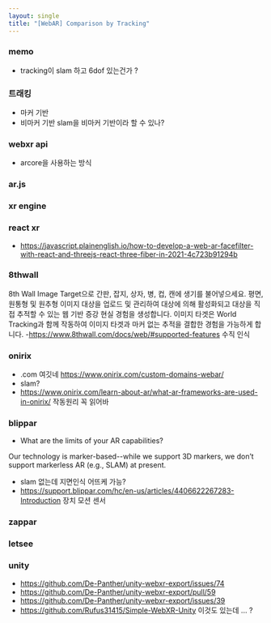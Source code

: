 ```yaml
---
layout: single
title: "[WebAR] Comparison by Tracking"
---
```

### memo
- tracking이 slam 하고 6dof 있는건가 ?
### 트래킹
- 마커 기반 
- 비마커 기반 slam을 비마커 기반이라 할 수 있나? 



### webxr api
- arcore을 사용하는 방식

### ar.js
### xr engine
### react xr
- https://javascript.plainenglish.io/how-to-develop-a-web-ar-facefilter-with-react-and-threejs-react-three-fiber-in-2021-4c723b91294b

### 8thwall
8th Wall Image Target으로 간판, 잡지, 상자, 병, 컵, 캔에 생기를 불어넣으세요. 평면, 원통형 및 원추형 이미지 대상을 업로드 및 관리하여 대상에 의해 활성화되고 대상을 직접 추적할 수 있는 웹 기반 증강 현실 경험을 생성합니다. 이미지 타겟은 World Tracking과 함께 작동하여 이미지 타겟과 마커 없는 추적을 결합한 경험을 가능하게 합니다.
-https://www.8thwall.com/docs/web/#supported-features 수직 인식 

### onirix
- .com 여깃네 https://www.onirix.com/custom-domains-webar/
- slam?
- https://www.onirix.com/learn-about-ar/what-ar-frameworks-are-used-in-onirix/ 작동원리 꼭 읽어바

### blippar
- What are the limits of your AR capabilities?

Our technology is marker-based--while we support 3D markers, we don’t support markerless AR (e.g., SLAM) at present.
- slam 없는데 지면인식 어뜨케 가능? 
- https://support.blippar.com/hc/en-us/articles/4406622267283-Introduction 장치 모션 센서

### zappar
### letsee
### unity 
- https://github.com/De-Panther/unity-webxr-export/issues/74
- https://github.com/De-Panther/unity-webxr-export/pull/59
- https://github.com/De-Panther/unity-webxr-export/issues/39
- https://github.com/Rufus31415/Simple-WebXR-Unity 이것도 있는데 ... ?
